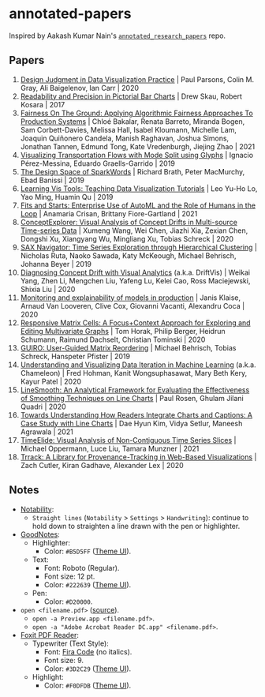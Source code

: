 # annotated-papers

Inspired by Aakash Kumar Nain's [`annotated_research_papers`](https://github.com/AakashKumarNain/annotated_research_papers) repo.

## Papers

1. [Design Judgment in Data Visualization Practice](data-visualization/design_judgment_in_data_visualization_practice.pdf) | Paul Parsons, Colin M. Gray, Ali Baigelenov, Ian Carr | 2020
2. [Readability and Precision in Pictorial Bar Charts](data-visualization/readability_and_precision_in_pictorial_bar_charts.pdf) | Drew Skau, Robert Kosara | 2017
3. [Fairness On The Ground: Applying Algorithmic Fairness Approaches To Production Systems](machine-learning/fairness_on_the_ground) | Chloé Bakalar, Renata Barreto, Miranda Bogen, Sam Corbett-Davies, Melissa Hall, Isabel Kloumann, Michelle Lam, Joaquin Quiñonero Candela, Manish Raghavan, Joshua Simons, Jonathan Tannen, Edmund Tong, Kate Vredenburgh, Jiejing Zhao | 2021
4. [Visualizing Transportation Flows with Mode Split using Glyphs](data-visualization/visualizing_transportation_flows_with_mode_split_using_glyphs.pdf) | Ignacio Pérez-Messina, Eduardo Graells-Garrido | 2019
5. [The Design Space of SparkWords](data-visualization/the_design_space_of_spark_words.pdf) | Richard Brath, Peter MacMurchy, Ebad Banissi | 2019
6. [Learning Vis Tools: Teaching Data Visualization Tutorials](data-visualization/learning_vis_tools_teaching_data_visualization_tutorials.pdf) | Leo Yu-Ho Lo, Yao Ming, Huamin Qu | 2019
7. [Fits and Starts: Enterprise Use of AutoML and the Role of Humans in the Loop](machine-learning/fits_and_starts_enterprise_use_of_auto_ml_and_the_role_of_humans_in_the_loop.pdf) | Anamaria Crisan, Brittany Fiore-Gartland | 2021
8. [ConceptExplorer: Visual Analysis of Concept Drifts in Multi-source Time-series Data](data-visualization/conceptexplorer.pdf) | Xumeng Wang, Wei Chen, Jiazhi Xia, Zexian Chen, Dongshi Xu, Xiangyang Wu, Mingliang Xu, Tobias Schreck | 2020
9. [SAX Navigator: Time Series Exploration through Hierarchical Clustering](data-visualization/sax_navigator.pdf) | Nicholas Ruta, Naoko Sawada, Katy McKeough, Michael Behrisch, Johanna Beyer | 2019
10. [Diagnosing Concept Drift with Visual Analytics](data-visualization/diagnosing_concept_drift_with_visual_analytics.pdf) (a.k.a. DriftVis) | Weikai Yang, Zhen Li, Mengchen Liu, Yafeng Lu, Kelei Cao, Ross Maciejewski, Shixia Liu | 2020
11. [Monitoring and explainability of models in production](machine-learning/monitoring_and_explainability_of_models_in_production.pdf) | Janis Klaise, Arnaud Van Looveren, Clive Cox, Giovanni Vacanti, Alexandru Coca | 2020
12. [Responsive Matrix Cells: A Focus+Context Approach for Exploring and Editing Multivariate Graphs](data-visualization/responsive_matrix_cells.pdf) | Tom Horak, Philip Berger, Heidrun Schumann, Raimund Dachselt, Christian Tominski | 2020
13. [GUIRO: User-Guided Matrix Reordering](data-visualization/guiro.pdf) | Michael Behrisch, Tobias Schreck, Hanspeter Pfister | 2019
14. [Understanding and Visualizing Data Iteration in Machine Learning](data-visualization/understanding_and_visualizing_data_iteration_in_machine_learning.pdf) (a.k.a. Chameleon) | Fred Hohman, Kanit Wongsuphasawat, Mary Beth Kery, Kayur Patel | 2020
15. [LineSmooth: An Analytical Framework for Evaluating the Effectiveness of Smoothing Techniques on Line Charts](data-visualization/linesmooth.pdf) | Paul Rosen, Ghulam Jilani Quadri | 2020
16. [Towards Understanding How Readers Integrate Charts and Captions: A Case Study with Line Charts](data-visualization/towards_understanding_how_readers_integrate_charts_and_captions.pdf) | Dae Hyun Kim, Vidya Setlur, Maneesh Agrawala | 2021
17. [TimeElide: Visual Analysis of Non-Contiguous Time Series Slices](data-visualization/timeelide.pdf) | Michael Oppermann, Luce Liu, Tamara Munzner | 2021
18. [Trrack: A Library for Provenance-Tracking in Web-Based Visualizations](data-visualization/trrack.pdf) | Zach Cutler, Kiran Gadhave, Alexander Lex | 2020

## Notes

- [Notability](https://www.gingerlabs.com/):
  - `Straight lines` (`Notability` > `Settings` > `Handwriting`): continue to hold down to straighten a line drawn with the pen or highlighter.
- [GoodNotes](https://goodnotes.com/):
  - Highlighter:
    - Color: `#B5D5FF` ([Theme UI](https://theme-ui.com/)).
  - Text:
    - Font: Roboto (Regular).
    - Font size: 12 pt.
    - Color: `#222639` ([Theme UI](https://theme-ui.com/)).
  - Pen:
    - Color: `#D20000`.
- `open <filename.pdf>` ([source](https://apple.stackexchange.com/a/74361)).
  - `open -a Preview.app <filename.pdf>`.
  - `open -a "Adobe Acrobat Reader DC.app" <filename.pdf>`.
- [Foxit PDF Reader](https://apps.apple.com/pt/app/foxit-pdf-reader/id1032155965?l=en&mt=12):
  - Typewriter (Text Style):
    - Font: [Fira Code](https://fonts.google.com/specimen/Fira+Code) (no italics).
    - Font size: 9.
    - Color: `#3D2C29` ([Theme UI](https://theme-ui.com/)).
  - Highlight:
    - Color: `#F0DFDB` ([Theme UI](https://theme-ui.com/)).
